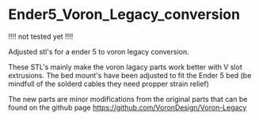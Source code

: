 # Ender5_Voron_Legacy_conversion

!!!! not tested yet !!!!

Adjusted stl's for a ender 5 to voron legacy conversion.

These STL's mainly make the voron lagacy parts work better with V slot extrusions.
The bed mount's have been adjusted to fit the Ender 5 bed (be mindfull of the solderd cables they need propper strain relief)

The new parts are minor modifications from the original parts that can be found on the github page
https://github.com/VoronDesign/Voron-Legacy
